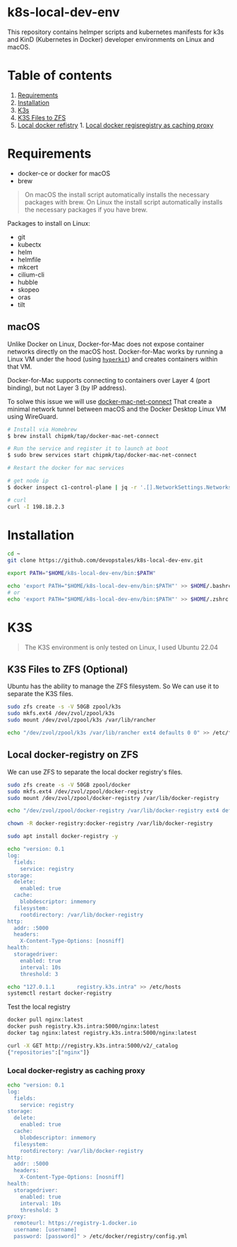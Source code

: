 # k8s-local-dev-env

This repository contains helmper scripts and kubernetes manifests for k3s and KinD (Kubernetes in Docker) developer environments on Linux and macOS.

# Table of contents

1. [Requirements](#Requirements)
2. [Installation](#installation)
3. [K3s](#k3s)
  1. [K3S Files to ZFS](#k3s-files-to-zfs-optional)
  2. [Local docker refistry](#local-docker-registry-on-zfs)
    1. [Local docker regisregistry as caching proxy](#local-docker-registry-as-caching-proxy)

# Requirements

* docker-ce or docker for macOS
* brew

> On macOS the install script automatically installs the necessary packages with brew.
> On Linux the install script automatically installs the necessary packages if you have brew.

Packages to install on Linux:

* git
* kubectx
* helm
* helmfile
* mkcert
* cilium-cli
* hubble
* skopeo
* oras
* tilt

## macOS

Unlike Docker on Linux, Docker-for-Mac does not expose container networks directly on the macOS host. Docker-for-Mac works by running a Linux VM under the hood (using [`hyperkit`](https://github.com/moby/hyperkit)) and creates containers within that VM.

Docker-for-Mac supports connecting to containers over Layer 4 (port binding), but not Layer 3 (by IP address).

To solwe this issue we will use [docker-mac-net-connect](https://github.com/chipmk/docker-mac-net-connect) That create a minimal network tunnel between macOS and the Docker Desktop Linux VM using WireGuard.

```bash
# Install via Homebrew
$ brew install chipmk/tap/docker-mac-net-connect

# Run the service and register it to launch at boot
$ sudo brew services start chipmk/tap/docker-mac-net-connect

# Restart the docker for mac services

# get node ip
$ docker inspect c1-control-plane | jq -r '.[].NetworkSettings.Networks.kind.IPAddress'

# curl
curl -I 198.18.2.3
```

# Installation

```bash
cd ~
git clone https://github.com/devopstales/k8s-local-dev-env.git

export PATH="$HOME/k8s-local-dev-env/bin:$PATH"

echo 'export PATH="$HOME/k8s-local-dev-env/bin:$PATH"' >> $HOME/.bashrc
# or
echo 'export PATH="$HOME/k8s-local-dev-env/bin:$PATH"' >> $HOME/.zshrc
```

# K3S

> The K3S environment is only tested on Linux, I used Ubuntu 22.04

## K3S Files to ZFS (Optional)

Ubuntu has the ability to manage the ZFS filesystem. So We can use it to separate the K3S files.

```bash
sudo zfs create -s -V 50GB zpool/k3s
sudo mkfs.ext4 /dev/zvol/zpool/k3s
sudo mount /dev/zvol/zpool/k3s /var/lib/rancher

echo "/dev/zvol/zpool/k3s /var/lib/rancher ext4 defaults 0 0" >> /etc/fstab
```

## Local docker-registry on ZFS

We can use ZFS to  separate the local docker registry's files.

```bash
sudo zfs create -s -V 50GB zpool/docker
sudo mkfs.ext4 /dev/zvol/zpool/docker-registry
sudo mount /dev/zvol/zpool/docker-registry /var/lib/docker-registry

echo "/dev/zvol/zpool/docker-registry /var/lib/docker-registry ext4 defaults,_netdev 0 0" >> /etc/fstab

chown -R docker-registry:docker-registry /var/lib/docker-registry

sudo apt install docker-registry -y
```

```bash
echo "version: 0.1
log:
  fields:
    service: registry
storage:
  delete:
    enabled: true
  cache:
    blobdescriptor: inmemory
  filesystem:
    rootdirectory: /var/lib/docker-registry
http:
  addr: :5000
  headers:
    X-Content-Type-Options: [nosniff]
health:
  storagedriver:
    enabled: true
    interval: 10s
    threshold: 3
```

```bash
echo "127.0.1.1       registry.k3s.intra" >> /etc/hosts
systemctl restart docker-registry
```

Test the local registry

```bash
docker pull nginx:latest
docker push registry.k3s.intra:5000/nginx:latest
docker tag nginx:latest registry.k3s.intra:5000/nginx:latest

curl -X GET http://registry.k3s.intra:5000/v2/_catalog
{"repositories":["nginx"]}
```

### Local docker-registry as caching proxy

```bash
echo "version: 0.1
log:
  fields:
    service: registry
storage:
  delete:
    enabled: true
  cache:
    blobdescriptor: inmemory
  filesystem:
    rootdirectory: /var/lib/docker-registry
http:
  addr: :5000
  headers:
    X-Content-Type-Options: [nosniff]
health:
  storagedriver:
    enabled: true
    interval: 10s
    threshold: 3
proxy:
  remoteurl: https://registry-1.docker.io
  username: [username]
  password: [password]" > /etc/docker/registry/config.yml
```
